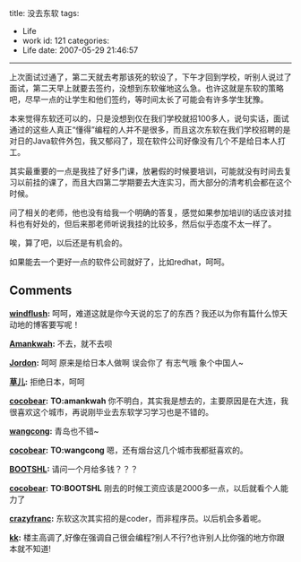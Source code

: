 title: 没去东软
tags:
  - Life
  - work
id: 121
categories:
  - Life
date: 2007-05-29 21:46:57
---

上次面试过通了，第二天就去考那该死的软设了，下午才回到学校，听别人说过了面试，第二天早上就要去签约，没想到东软催地这么急。也许这就是东软的策略吧，尽早一点的让学生和他们签约，等时间太长了可能会有许多学生犹豫。

本来觉得东软还可以的，只是没想到仅在我们学校就招100多人，说句实话，面试通过的这些人真正“懂得”编程的人并不是很多，而且这次东软在我们学校招聘的是对日的Java软件外包，我又郁闷了，现在软件公司好像没有几个不是给日本人打工。

其实最重要的一点是我挂了好多门课，放暑假的时候要培训，可能就没有时间去复习以前挂的课了，而且大四第二学期要去大连实习，而大部分的清考机会都在这个时候。

问了相关的老师，他也没有给我一个明确的答复，感觉如果参加培训的话应该对挂科也有好处的，但后来那老师听说我挂的比较多，然后似乎态度不太一样了。

唉，算了吧，以后还是有机会的。

如果能去一个更好一点的软件公司就好了，比如redhat，呵呵。
## Comments

**[windflush](#261 "2007-05-29 22:42:16"):** 呵呵，难道这就是你今天说的忘了的东西？我还以为你有篇什么惊天动地的博客要写呢！

**[Amankwah](#262 "2007-05-30 19:49:58"):** 不去，就不去呗

**[Jordon](#263 "2007-05-30 10:33:14"):** 呵呵 原来是给日本人做啊 误会你了 有志气哦 象个中国人~

**[草儿](#264 "2007-05-30 10:56:18"):** 拒绝日本，呵呵

**[cocobear](#265 "2007-05-30 19:56:23"):** **TO:amankwah** 你不明白，其实我是想去的，主要原因是在大连，我很喜欢这个城市，再说刚毕业去东软学习学习也是不错的。

**[wangcong](#266 "2007-05-31 10:35:35"):** 青岛也不错~

**[cocobear](#267 "2007-05-31 12:31:08"):** **TO:wangcong** 嗯，还有烟台这几个城市我都挺喜欢的。

**[BOOTSHL](#268 "2007-06-03 08:49:58"):** 请问一个月给多钱？？？

**[cocobear](#269 "2007-06-03 11:04:43"):** **TO:BOOTSHL** 刚去的时候工资应该是2000多一点，以后就看个人能力了

**[crazyfranc](#270 "2007-06-03 11:24:11"):** 东软这次其实招的是coder，而非程序员。以后机会多着呢。

**[kk](#6311 "2009-08-12 02:14:26"):** 楼主高调了,好像在强调自己很会编程?别人不行?也许别人比你强的地方你跟本就不知道!

